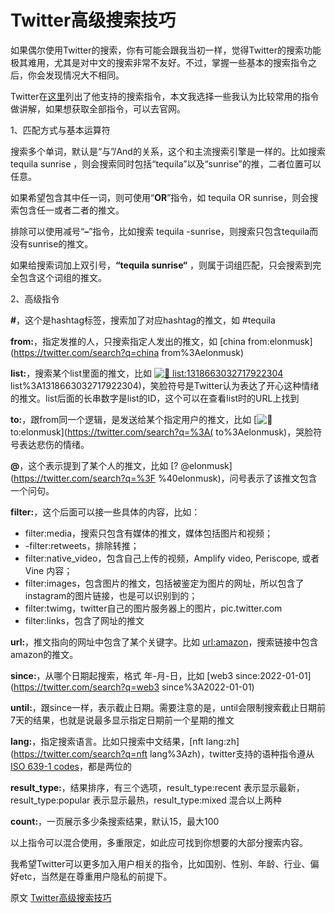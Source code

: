 # Twitter高级搜索技巧

如果偶尔使用Twitter的搜索，你有可能会跟我当初一样，觉得Twitter的搜索功能极其难用，尤其是对中文的搜索非常不友好。不过，掌握一些基本的搜索指令之后，你会发现情况大不相同。

Twitter在[这里](https://developer.twitter.com/en/docs/twitter-api/v1/rules-and-filtering/search-operators)列出了他支持的搜索指令，本文我选择一些我认为比较常用的指令做讲解，如果想获取全部指令，可以去官网。

1、匹配方式与基本运算符

搜索多个单词，默认是“与”/And的关系，这个和主流搜索引擎是一样的。比如搜索 tequila sunrise ，则会搜索同时包括“tequila”以及“sunrise”的推，二者位置可以任意。

如果希望包含其中任一词，则可使用“**OR**”指令，如 tequila OR sunrise，则会搜索包含任一或者二者的推文。

排除可以使用减号“**–**”指令，比如搜索 tequila -sunrise，则搜索只包含tequila而没有sunrise的推文。

如果给搜索词加上双引号，**“**tequila sunrise**“** ，则属于词组匹配，只会搜索到完全包含这个词组的推文。

2、高级指令

**#**，这个是hashtag标签，搜索加了对应hashtag的推文，如 #tequila

**from:**，指定发推的人，只搜索指定人发出的推文，如 [china from:elonmusk](https://twitter.com/search?q=china from%3Aelonmusk)

**list:**，搜索某个list里面的推文，比如 [![🙂](https://s.w.org/images/core/emoji/14.0.0/svg/1f642.svg) list:1318663032717922304](https://twitter.com/search?q=%3A) list%3A1318663032717922304)，笑脸符号是Twitter认为表达了开心这种情绪的推文。list后面的长串数字是list的ID，这个可以在查看list时的URL上找到

**to:**，跟from同一个逻辑，是发送给某个指定用户的推文，比如 [![🙁](https://s.w.org/images/core/emoji/14.0.0/svg/1f641.svg) to:elonmusk](https://twitter.com/search?q=%3A( to%3Aelonmusk)，哭脸符号表达悲伤的情绪。

**@**，这个表示提到了某个人的推文，比如 [? @elonmusk](https://twitter.com/search?q=%3F %40elonmusk)，问号表示了该推文包含一个问句。

**filter:**，这个后面可以接一些具体的内容，比如：

- filter:media，搜索只包含有媒体的推文，媒体包括图片和视频；
- -filter:retweets，排除转推；
- filter:native_video，包含自己上传的视频，Amplify video, Periscope, 或者 Vine 内容；
- filter:images，包含图片的推文，包括被鉴定为图片的网址，所以包含了instagram的图片链接，也是可以识别到的；
- filter:twimg，twitter自己的图片服务器上的图片，pic.twitter.com
- filter:links，包含了网址的推文

**url:**，推文指向的网址中包含了某个关键字。比如 [url:amazon](https://twitter.com/search?q=url%3Aamazon)，搜索链接中包含amazon的推文。

**since:**，从哪个日期起搜索，格式 年-月-日，比如 [web3 since:2022-01-01](https://twitter.com/search?q=web3 since%3A2022-01-01)

**until:**，跟since一样，表示截止日期。需要注意的是，until会限制搜索截止日期前7天的结果，也就是说最多显示指定日期前一个星期的推文

**lang:**，指定搜索语言。比如只搜索中文结果，[nft lang:zh](https://twitter.com/search?q=nft lang%3Azh)，twitter支持的语种指令遵从[ISO 639-1 codes](https://en.wikipedia.org/wiki/List_of_ISO_639-1_codes)，都是两位的

**result_type:**，结果排序，有三个选项，result_type:recent 表示显示最新，result_type:popular 表示显示最热，result_type:mixed 混合以上两种

**count:**，一页展示多少条搜索结果，默认15，最大100



以上指令可以混合使用，多重限定，如此应可找到你想要的大部分搜索内容。

我希望Twitter可以更多加入用户相关的指令，比如国别、性别、年龄、行业、偏好etc，当然是在尊重用户隐私的前提下。

原文 [Twitter高级搜索技巧](https://midstarter.com/tech/65/)
